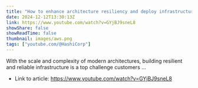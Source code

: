 ```yaml
---
title: "How to enhance architecture resiliency and deploy infrastructure with Amazon Q and Terraform"
date: 2024-12-12T13:30:13Z
link: https://www.youtube.com/watch?v=GYjBJ9sneL8
showShare: false
showReadTime: false
thumbnail: images/aws.png
tags: ["youtube.com/@HashiCorp"]
---
```

With the scale and complexity of modern architectures, building resilient and reliable infrastructure is a top challenge customers ...

- Link to article: https://www.youtube.com/watch?v=GYjBJ9sneL8